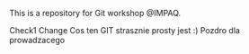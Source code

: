 This is a repository for Git workshop @IMPAQ.

Check1
Change
Cos ten GIT strasznie prosty jest :)
Pozdro dla prowadzacego